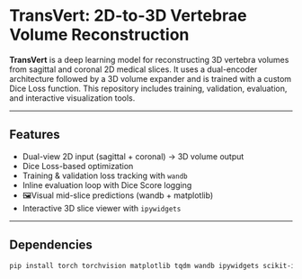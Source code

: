 
# TransVert: 2D-to-3D Vertebrae Volume Reconstruction

**TransVert** is a deep learning model for reconstructing 3D vertebra volumes from sagittal and coronal 2D medical slices. It uses a dual-encoder architecture followed by a 3D volume expander and is trained with a custom Dice Loss function. This repository includes training, validation, evaluation, and interactive visualization tools.

---

## Features

-  Dual-view 2D input (sagittal + coronal) → 3D volume output
- Dice Loss-based optimization
- Training & validation loss tracking with `wandb`
- Inline evaluation loop with Dice Score logging
- 🖼Visual mid-slice predictions (wandb + matplotlib)
- Interactive 3D slice viewer with `ipywidgets`

---

## Dependencies

```bash
pip install torch torchvision matplotlib tqdm wandb ipywidgets scikit-image
